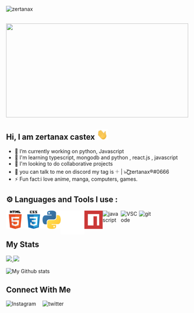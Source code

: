 <p align="left"> <img src="https://komarev.com/ghpvc/?username=zertanax" alt="zertanax" /> </p><br/>
<img src="https://78.media.tumblr.com/3c31949b19ae6cb4cb92f24f6568e6dc/tumblr_p0w2iwhxEW1wunjwgo3_500.gif"  width=500px height=257px/>

## Hi, I am zertanax castex <img src="https://raw.githubusercontent.com/ABSphreak/ABSphreak/master/gifs/Hi.gif" width="30px">

- 🔭 I’m currently working on python, Javascript
- 🌱 I'm learning typescript, mongodb and python , react.js , javascript 
- 👯 I'm looking to do collaborative projects
- 💬 you can talk to me on discord my tag is 𓇬 | ๖̶ζ͜͡zertanax®#0666
- ⚡ Fun fact:i love anime, manga, computers, games.


  
## ⚙ Languages and Tools  I use : 
<a href="https://www.w3schools.com/html/" target="_blank"><img align="left" alt="HTML5" width="50px" src="https://raw.githubusercontent.com/github/explore/80688e429a7d4ef2fca1e82350fe8e3517d3494d/topics/html/html.png" /></a>
<a href="https://www.w3schools.com/css/" target="_blank"><img align="left" alt="CSS3" width="50px" src="https://raw.githubusercontent.com/github/explore/80688e429a7d4ef2fca1e82350fe8e3517d3494d/topics/css/css.png" /></a>
<a href="https://www.python.org" target="_blank"> <img align="left" alt="Python" width="50px" src="https://github.com/Aakarsh-B/trying-repos/blob/master/python-5.svg?raw=true"/> </a>


<img align="left" alt="GitHub" width="65px" src="https://github.com/Aakarsh-B/trying-repos/blob/master/github.svg" />
<a href="https://www.npmjs.com/" target="_blank"><img align="left" alt="npm" width="50px" src="https://raw.githubusercontent.com/github/explore/80688e429a7d4ef2fca1e82350fe8e3517d3494d/topics/npm/npm.png" /></a>
<a href="https://www.w3schools.com/js/DEFAULT.asp" target="_blank"><img align="left" alt="javascript" width="50px" src="https://upload.wikimedia.org/wikipedia/commons/thumb/9/99/Unofficial_JavaScript_logo_2.svg/1024px-Unofficial_JavaScript_logo_2.svg.png" /></a>

<a href="https://code.visualstudio.com/download" target="_blank"><img align="left" alt="VSCode" width="50px" src="https://cdn.icon-icons.com/icons2/1381/PNG/512/visualstudiocode_93981.png" /></a>
<a href="https://git-scm.com/" target="_blank"><img align="left" alt="git" width="50px" src="https://git-scm.com/images/logos/downloads/Git-Icon-1788C.png" /></a>
<br/><br/>
<br/>
## My Stats
<p>
<a href="https://github.com/zertanax">
  <img height="180em" src="https://github-readme-stats.vercel.app/api?username=zertanax&show_icons=true&theme=radical" />
  <img height="180em" src="https://github-readme-stats-eight-theta.vercel.app/api/top-langs/?username=zertanax&theme=radical&layout=compact&exclude_lang=java+r" />
</a>
</p>

<img alt="My Github stats" align="center" border-radius="40px" width="800px" height="200px" src="https://github-readme-streak-stats.herokuapp.com/?user=zertanax&layout=compact" alt="zertanax" />
<br/>

## Connect With Me
<a href="https://www.instagram.com/_zertanax/" target="_blank"><img align="left" alt="Instagram" width="100px" src="https://cliply.co/wp-content/uploads/2019/07/371907300_INSTAGRAM_ICON_TRANSPARENT_400.gif" /></a>

<a href="https://twitter.com/zertanax" target="_blank"><img align="left" alt="twitter" width="85px" src="https://cliply.co/wp-content/uploads/2019/07/371907030_TWITTER_ICON_400px.gif" /></a>


<br>

